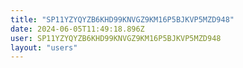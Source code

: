 ```yaml
---
title: "SP11YZYQYZB6KHD99KNVGZ9KM16P5BJKVP5MZD948"
date: 2024-06-05T11:49:18.896Z
user: SP11YZYQYZB6KHD99KNVGZ9KM16P5BJKVP5MZD948
layout: "users"
---
```

    